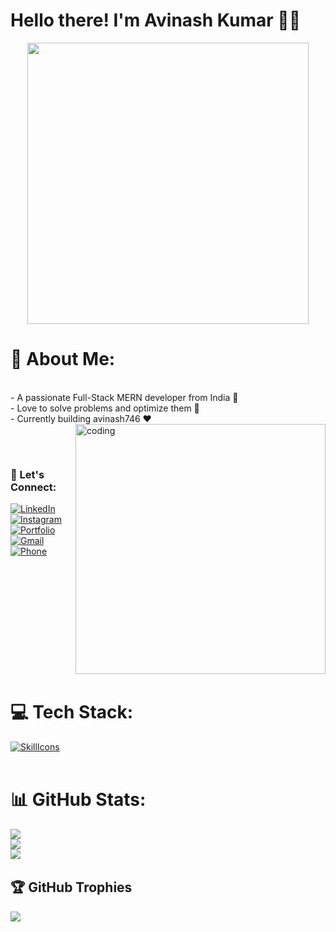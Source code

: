# Hello there! I'm Avinash Kumar 🙋‍♂️

<div align="center">
  <img src="https://media.giphy.com/media/2IudUHdI075HL02Pkk/giphy.gif" width="450"/>
</div>

# 💫 About Me:
<br>- A passionate Full-Stack MERN developer from India 🚀<br>- Love to solve problems and optimize them 💯<br>- Currently building avinash746 ❤️
<img align="right" alt="coding" width="400" src="https://github.com/user-attachments/assets/0ae03250-373c-4200-acc7-25fb35d5882a">
<!-- <h1 align="center">Hi 👋, I'm Avinash Kumar</h1> -->
<!-- <h3 align="center">A passionate Software Developer from India.</h3> -->
<!-- <img align="right" alt="coding" width="400" src="https://github.com/user-attachments/assets/0ae03250-373c-4200-acc7-25fb35d5882a"> -->
<br>
<!-- <h4>🔭 I’m currently learning Full Stack Developement. </h4> -->
<!-- <h4>🌱 I’m interested in Web Developement or Frontend Developer.</h4> -->

<br>

<!-- <h3 align="left">Connect with me:</h3> -->

<!-- ## 🌐 Socials: -->
### 🌈 Let's Connect:
[![LinkedIn](https://img.shields.io/badge/LinkedIn-%230077B5.svg?logo=linkedin&logoColor=white)](https://www.linkedin.com/in/avinash-kumar-085321222/) [![Instagram](https://img.shields.io/badge/Instagram-%23E4405F.svg?logo=Instagram&logoColor=white)](https://www.instagram.com/avinashkr7462/) [![Portfolio](https://img.shields.io/badge/Portfolio-%23B0354CF.svg?logo=internet-explorer&logoColor=white)](https://sunny-longma-f25666.netlify.app/)
 [![Gmail](https://img.shields.io/badge/Gmail-D14836.svg?logo=Gmail&logoColor=white)](https://mail.google.com/mail/u/anish95380@gmail.com/#compose) [![Phone](https://img.shields.io/badge/Phone-933--471--7448-blue?logo=phone&logoColor=white)](tel:+91-9334717448)


<br>

<img src="https://www.animatedimages.org/data/media/562/animated-line-image-0111.gif" width="1000" height="2" />
<!-- Green Line SVG -->
<!-- ![Green Line gif](https://github.com/avinash746/avinash746/blob/main/Green%20Line.gif) -->
<!-- ![Green Line gif](https://github.com/avinash746/avinash746/blob/main/Green%20Line.gif) -->

# 💻 Tech Stack:

[![SkillIcons](https://skillicons.dev/icons?i=python,js,ts,html,css,git,bootstrap,nodejs,nextjs,react,vite,tailwindcss,mongodb,mysql,aws,vscode,firebase,github,vercel,netlify,postman,jupternotebook)](https://skillicons.dev)<br/>
<br>
<!-- Remove this line -->

<!-- ![](https://github-readme-stats.vercel.app/api?username=avinash746&theme=dark&hide_border=false)<br/> -->

<!-- <p><img align="center" src="https://github-readme-streak-stats.herokuapp.com/?user=avinash746&" alt="avinash746" /></p> -->

<!-- <p><img align="right bottom" src="https://github-readme-stats.vercel.app/api/top-langs?username=avinash746&show_icons=true&locale=en&layout=compact" alt="avinash746" /></p> -->

# 📊 GitHub Stats:

![](https://github-readme-stats.vercel.app/api?username=avinash746&theme=dark&hide_border=false)<br/>
![](https://github-readme-streak-stats.herokuapp.com/?user=avinash746&theme=dark&hide_border=false)<br/>
<img src="https://github-readme-activity-graph.vercel.app/graph?username=avinash746&theme=synthwave-84&true&hide_border=true" />
<img src="https://www.animatedimages.org/data/media/562/animated-line-image-0111.gif" width="1000" height="2" />

## 🏆 GitHub Trophies
![](https://github-profile-trophy.vercel.app/?username=avinash746&theme=algolia&no-frame=false&no-bg=false&margin-w=4)


